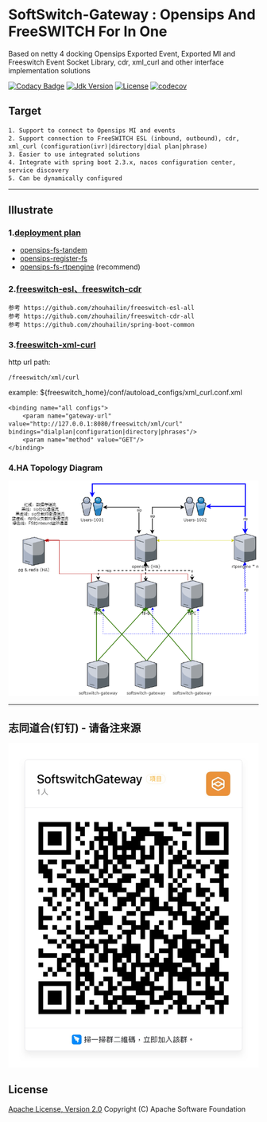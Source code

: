 # SoftSwitch-Gateway : Opensips And FreeSWITCH For In One

Based on netty 4 docking Opensips Exported Event, Exported MI and Freeswitch Event Socket Library, cdr, xml_curl and other interface implementation solutions

[![Codacy Badge](https://app.codacy.com/project/badge/Grade/74f187c0039a40dd9f044c4def3517d2)](https://www.codacy.com/gh/Atoms-Cat/softswitch-gateway/dashboard?utm_source=github.com&amp;utm_medium=referral&amp;utm_content=Atoms-Cat/softswitch-gateway&amp;utm_campaign=Badge_Grade)
[![Jdk Version](https://img.shields.io/badge/JDK-1.8-green.svg)](https://img.shields.io/badge/JDK-1.8-green.svg)
[![License](https://img.shields.io/badge/license-Apache%202-4EB1BA.svg)](https://www.apache.org/licenses/LICENSE-2.0.html)
[![codecov](https://codecov.io/gh/HowellYan/softswitch-gateway/branch/main/graph/badge.svg?token=DH9SNP7V5F)](https://codecov.io/gh/HowellYan/softswitch-gateway)

## Target

    1. Support to connect to Opensips MI and events
    2. Support connection to FreeSWITCH ESL (inbound, outbound), cdr, xml_curl (configuration(ivr)|directory|dial plan|phrase)
    3. Easier to use integrated solutions
    4. Integrate with spring boot 2.3.x, nacos configuration center, service discovery
    5. Can be dynamically configured

---

## Illustrate

### 1.[deployment plan](doc) 

* [opensips-fs-tandem](doc/DeploymentPlan1.md)
* [opensips-register-fs](doc/DeploymentPlan3.md)
* [opensips-fs-rtpengine](doc/DeploymentPlan4.md) (recommend)

### 2.[freeswitch-esl、freeswitch-cdr](https://github.com/zhouhailin)

    参考 https://github.com/zhouhailin/freeswitch-esl-all
    参考 https://github.com/zhouhailin/freeswitch-cdr-all
    参考 https://github.com/zhouhailin/spring-boot-common

### 3.[freeswitch-xml-curl](freeswitch-xml-curl/README.md)
http url path:
    
    /freeswitch/xml/curl

example: ${freeswitch_home}/conf/autoload_configs/xml_curl.conf.xml

    <binding name="all configs">
        <param name="gateway-url" value="http://127.0.0.1:8080/freeswitch/xml/curl" bindings="dialplan|configuration|directory|phrases"/>
        <param name="method" value="GET"/>
    </binding>

### 4.HA Topology Diagram
![](doc/img/opensips-fs-app.png)

---

## 志同道合(钉钉) - 请备注来源

![微信](doc/img/dingding.JPG)

## License

[Apache License, Version 2.0](http://www.apache.org/licenses/LICENSE-2.0.html) Copyright (C) Apache Software Foundation
